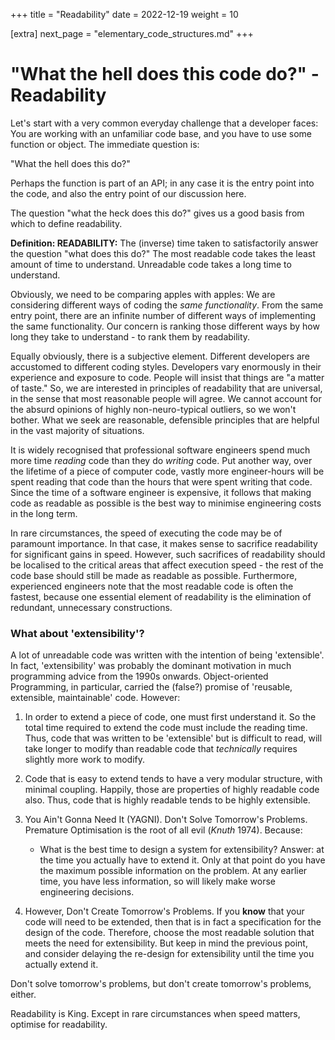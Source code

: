 +++
title = "Readability"
date = 2022-12-19
weight = 10

[extra]
next_page = "elementary_code_structures.md"
+++


# "What the hell does this code do?" - Readability

Let's start with a very common everyday challenge that a developer faces:  You are working with an unfamiliar code base, and you have to use some function or object.  The immediate question is:

"What the hell does this do?"

Perhaps the function is part of an API; in any case it is the entry point into the code, and also the entry point of our discussion here.

The question "what the heck does this do?" gives us a good basis from which to define readability.

**Definition:  READABILITY:**  The (inverse) time taken to satisfactorily answer the question "what does this do?"  The most readable code takes the least amount of time to understand.  Unreadable code takes a long time to understand.

Obviously, we need to be comparing apples with apples:  We are considering different ways of coding the *same functionality*.  From the same entry point, there are an infinite number of different ways of implementing the same functionality.  Our concern is ranking those different ways by how long they take to understand - to rank them by readability.

Equally obviously, there is a subjective element.  Different developers are accustomed to different coding styles.  Developers vary enormously in their experience and exposure to code.  People will insist that things are "a matter of taste."  So, we are interested in principles of readability that are universal, in the sense that most reasonable people will agree.  We cannot account for the absurd opinions of highly non-neuro-typical outliers, so we won't bother.  What we seek are reasonable, defensible principles that are helpful in the vast majority of situations.

It is widely recognised that professional software engineers spend much more time _reading_ code than they do _writing_ code.  Put another way, over the lifetime of a piece of computer code, vastly more engineer-hours will be spent reading that code than the hours that were spent writing that code.  Since the time of a software engineer is expensive, it follows that making code as readable as possible is the best way to minimise engineering costs in the long term.

In rare circumstances, the speed of executing the code may be of paramount importance.  In that case, it makes sense to sacrifice readability for significant gains in speed.  However, such sacrifices of readability should be localised to the critical areas that affect execution speed - the rest of the code base should still be made as readable as possible.  Furthermore, experienced engineers note that the most readable code is often the fastest, because one essential element of readability is the elimination of redundant, unnecessary constructions.

### What about 'extensibility'?

A lot of unreadable code was written with the intention of being 'extensible'.  In fact, 'extensibility' was probably the dominant motivation in much programming advice from the 1990s onwards.  Object-oriented Programming, in particular, carried the (false?) promise of 'reusable, extensible, maintainable' code.  However:

1. In order to extend a piece of code, one must first understand it.  So the total time required to extend the code must include the reading time.  Thus, code that was written to be 'extensible' but is difficult to read, will take longer to modify than readable code that _technically_ requires slightly more work to modify.

2. Code that is easy to extend tends to have a very modular structure, with minimal coupling.  Happily, those are properties of highly readable code also.  Thus, code that is highly readable tends to be highly extensible.

3. You Ain't Gonna Need It (YAGNI).  Don't Solve Tomorrow's Problems.  Premature Optimisation is the root of all evil (_Knuth_ 1974). Because:
    * What is the best time to design a system for extensibility?  Answer: at the time you actually have to extend it.  Only at that point do you have the maximum possible information on the problem.   At any earlier time, you have less information, so will likely make worse engineering decisions.

4.  However, Don't Create Tomorrow's Problems.  If you **know** that your code will need to be extended, then that is in fact a specification for the design of the code.  Therefore, choose the most readable solution that meets the need for extensibility.  But keep in mind the previous point, and consider delaying the re-design for extensibility until the time you actually extend it.

Don't solve tomorrow's problems, but don't create tomorrow's problems, either.

Readability is King.  Except in rare circumstances when speed matters, optimise for readability.
